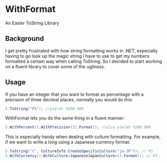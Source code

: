 WithFormat
==========
An Easier ToString Library

## Background
I get pretty frustrated with how string formatting works in .NET, expecially having to go look up the magic string I have to use to get my numbers formatted a certain way when calling ToString. So I decided to start working on a fluent library to cover some of the ugliness.

## Usage
If you have an integer that you want to format as percentage with a precision of three decimal places, normally you would do this:
```csharp
5.ToString("P3"); //yields %500.000
```

WithFormat lets you do the same thing in a fluent manner:
```csharp
5.WithPercent().WithPrecision(3).Format(); //also yields %500.000
```
    
This is especially handy when dealing with culture formatting. For example, if we want to write a long using a Japanese currency format:
```csharp
5.ToString("C", CultureInfo.CreateSpecificCulture("ja-JP")); // ¥5
5.WithCurrency().WithCulture<JapaneseJapanCulture>().Format(); // ¥5
````